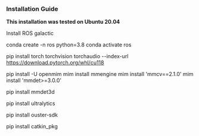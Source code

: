 ### Installation Guide

**This installation was tested on Ubuntu 20.04**

Install ROS galactic

conda create -n ros python=3.8
conda activate ros

pip install torch torchvision torchaudio --index-url https://download.pytorch.org/whl/cu118

pip install -U openmim
mim install mmengine
mim install 'mmcv==2.1.0'
mim install 'mmdet>=3.0.0'

pip install mmdet3d

pip install ultralytics


pip install ouster-sdk

pip install catkin_pkg